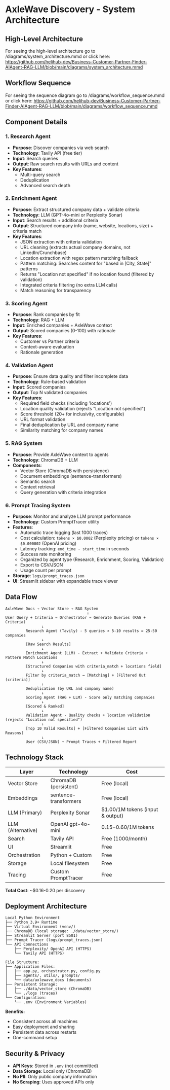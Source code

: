# AxleWave Discovery - System Architecture

## High-Level Architecture
For seeing the high-level architecture go to /diagrams/system_architecture.mmd or click here: https://github.com/helihub-dev/Business-Customer-Partner-Finder-AIAgent-RAG-LLM/blob/main/diagrams/system_architecture.mmd

## Workflow Sequence
For seeing the sequence diagram go to /diagrams/workflow_sequence.mmd or click here: https://github.com/helihub-dev/Business-Customer-Partner-Finder-AIAgent-RAG-LLM/blob/main/diagrams/workflow_sequence.mmd

## Component Details

### 1. Research Agent
- **Purpose**: Discover companies via web search
- **Technology**: Tavily API (free tier)
- **Input**: Search queries
- **Output**: Raw search results with URLs and content
- **Key Features**: 
  - Multi-query search
  - Deduplication
  - Advanced search depth

### 2. Enrichment Agent
- **Purpose**: Extract structured company data + validate criteria
- **Technology**: LLM (GPT-4o-mini or Perplexity Sonar)
- **Input**: Search results + additional criteria
- **Output**: Structured company info (name, website, locations, size) + criteria match
- **Key Features**:
  - JSON extraction with criteria validation
  - URL cleaning (extracts actual company domains, not LinkedIn/Crunchbase)
  - Location extraction with regex pattern matching fallback
  - Pattern matching: Searches content for "based in [City, State]" patterns
  - Returns "Location not specified" if no location found (filtered by validation)
  - Integrated criteria filtering (no extra LLM calls)
  - Match reasoning for transparency

### 3. Scoring Agent
- **Purpose**: Rank companies by fit
- **Technology**: RAG + LLM
- **Input**: Enriched companies + AxleWave context
- **Output**: Scored companies (0-100) with rationale
- **Key Features**:
  - Customer vs Partner criteria
  - Context-aware evaluation
  - Rationale generation

### 4. Validation Agent
- **Purpose**: Ensure data quality and filter incomplete data
- **Technology**: Rule-based validation
- **Input**: Scored companies
- **Output**: Top N validated companies
- **Key Features**:
  - Required field checks (including 'locations')
  - Location quality validation (rejects "Location not specified")
  - Score threshold (20+ for inclusivity, configurable)
  - URL format validation
  - Final deduplication by URL and company name
  - Similarity matching for company names

### 5. RAG System
- **Purpose**: Provide AxleWave context to agents
- **Technology**: ChromaDB + LLM
- **Components**:
  - Vector Store (ChromaDB with persistence)
  - Document embeddings (sentence-transformers)
  - Semantic search
  - Context retrieval
  - Query generation with criteria integration

### 6. Prompt Tracing System
- **Purpose**: Monitor and analyze LLM prompt performance
- **Technology**: Custom PromptTracer utility
- **Features**:
  - Automatic trace logging (last 1000 traces)
  - Cost calculation: `tokens × $0.0002` (Perplexity pricing) or `tokens × $0.000002` (OpenAI pricing)
  - Latency tracking: `end_time - start_time` in seconds
  - Success rate monitoring
  - Organized by agent type (Research, Enrichment, Scoring, Validation)
  - Export to CSV/JSON
  - Usage count per prompt
- **Storage**: `logs/prompt_traces.json`
- **UI**: Streamlit sidebar with expandable trace viewer

## Data Flow

```
AxleWave Docs → Vector Store → RAG System
                                    ↓
User Query + Criteria → Orchestrator → Generate Queries (RAG + Criteria)
                ↓
         Research Agent (Tavily) - 5 queries × 5-10 results = 25-50 companies
                ↓
         [Raw Search Results]
                ↓
         Enrichment Agent (LLM) - Extract + Validate Criteria + Pattern Match Locations
                ↓
         [Structured Companies with criteria_match + locations field]
                ↓
         Filter by criteria_match → [Matching] + [Filtered Out (criteria)]
                ↓
         Deduplication (by URL and company name)
                ↓
         Scoring Agent (RAG + LLM) - Score only matching companies
                ↓
         [Scored & Ranked]
                ↓
         Validation Agent - Quality checks + location validation (rejects "Location not specified")
                ↓
         [Top 10 Valid Results] + [Filtered Companies List with Reasons]
                ↓
         User (CSV/JSON) + Prompt Traces + Filtered Report
```

## Technology Stack

| Layer | Technology | Cost |
|-------|-----------|------|
| Vector Store | ChromaDB (persistent) | Free (local) |
| Embeddings | sentence-transformers | Free (local) |
| LLM (Primary) | Perplexity Sonar | $1.00/1M tokens (input & output) |
| LLM (Alternative) | OpenAI gpt-4o-mini | $0.15-$0.60/1M tokens |
| Search | Tavily API | Free (1000/month) |
| UI | Streamlit | Free |
| Orchestration | Python + Custom | Free |
| Storage | Local filesystem | Free |
| Tracing | Custom PromptTracer | Free |

**Total Cost**: ~$0.16-0.20 per discovery



## Deployment Architecture

```
Local Python Environment
├── Python 3.9+ Runtime
├── Virtual Environment (venv/)
├── ChromaDB (local storage: ./data/vector_store/)
├── Streamlit Server (port 8501)
├── Prompt Tracer (logs/prompt_traces.json)
└── API Connections
    ├── Perplexity/ OpenAI API (HTTPS)
    └── Tavily API (HTTPS)

File Structure:
├── Application Files:
│   ├── app.py, orchestrator.py, config.py
│   ├── agents/, utils/, prompts/
│   └── data/axlewave_docs (documents)
├── Persistent Storage:
│   ├── ./data/vector_store (ChromaDB)
│   └── ./logs (traces)
└── Configuration:
    └── .env (Environment Variables)
```

**Benefits:**
- Consistent across all machines
- Easy deployment and sharing
- Persistent data across restarts
- One-command setup

## Security & Privacy

- **API Keys**: Stored in `.env` (not committed)
- **Data Storage**: Local only (ChromaDB)
- **No PII**: Only public company information
- **No Scraping**: Uses approved APIs only
